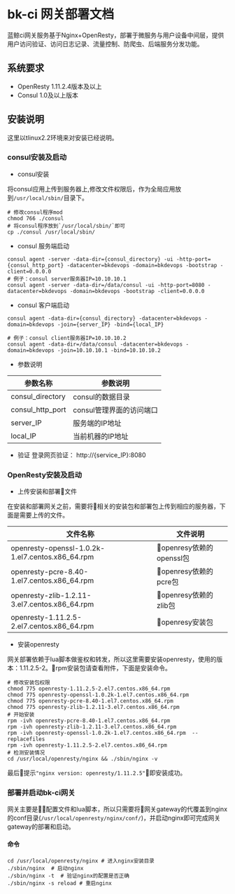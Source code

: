 # bk-ci 网关部署文档

蓝鲸ci网关服务基于Nginx+OpenResty，部署于微服务与用户设备中间层，提供用户访问验证、访问日志记录、流量控制、防爬虫、后端服务分发功能。

## 系统要求

- OpenResty 1.11.2.4版本及以上
- Consul 1.0及以上版本


## 安装说明

这里以tlinux2.2环境来对安装已经说明。

### consul安装及启动

- consul安装

将consul应用上传到服务器上,修改文件权限后，作为全局应用放到`/usr/local/sbin/`目录下。
```shell
# 修改consul程序mod
chmod 766 ./consul
# 将consul程序放到`/usr/local/sbin/`即可
cp ./consul /usr/local/sbin/
```

- consul 服务端启动
  
```shell
consul agent -server -data-dir={consul_directory} -ui -http-port={consul_http_port} -datacenter=bkdevops -domain=bkdevops -bootstrap -client=0.0.0.0
# 例子：consul server服务器IP=10.10.10.1
consul agent -server -data-dir=/data/consul -ui -http-port=8080 -datacenter=bkdevops -domain=bkdevops -bootstrap -client=0.0.0.0
```

- consul 客户端启动
  
```shell
consul agent -data-dir={consul_directory} -datacenter=bkdevops -domain=bkdevops -join={server_IP} -bind={local_IP}

# 例子：consul client服务器IP=10.10.10.2
consul agent -data-dir=/data/consul -datacenter=bkdevops -domain=bkdevops -join=10.10.10.1 -bind=10.10.10.2
```

- 参数说明

|   参数名称   |   参数说明     |
| ------------ | ---------------- |
|   consul_directory   |  consul的数据目录    |
|   consul_http_port   |  consul管理界面的访问端口 |
|   server_IP   |  服务端的IP地址 |
|   local_IP   |  当前机器的IP地址 |

- 验证
登录网页验证： http://{service_IP}:8080

### OpenResty安装及启动

- 上传安装和部署文件

在安装和部署网关之前，需要将相关的安装包和部署包上传到相应的服务器，下面是需要上传的文件。

|   文件名称   |   文件说明     |
| ------------ | ---------------- |
|   openresty-openssl-1.0.2k-1.el7.centos.x86_64.rpm   |  openresy依赖的openssl包    |
|   openresty-pcre-8.40-1.el7.centos.x86_64.rpm   |  openresy依赖的pcre包 |
|   openresty-zlib-1.2.11-3.el7.centos.x86_64.rpm   |  openresy依赖的zlib包 |
|   openresty-1.11.2.5-2.el7.centos.x86_64.rpm   |  openresy安装包 |

- 安装openresty

网关部署依赖于lua脚本做鉴权和转发，所以这里需要安装openresty，使用的版本：1.11.2.5-2。rpm安装包请查看附件，下面是安装命令。

```shell
# 修改安装包权限
chmod 775 openresty-1.11.2.5-2.el7.centos.x86_64.rpm
chmod 775 openresty-openssl-1.0.2k-1.el7.centos.x86_64.rpm
chmod 775 openresty-pcre-8.40-1.el7.centos.x86_64.rpm
chmod 775 openresty-zlib-1.2.11-3.el7.centos.x86_64.rpm
# 开始安装
rpm -ivh openresty-pcre-8.40-1.el7.centos.x86_64.rpm
rpm -ivh openresty-zlib-1.2.11-3.el7.centos.x86_64.rpm
rpm -ivh openresty-openssl-1.0.2k-1.el7.centos.x86_64.rpm  --replacefiles
rpm -ivh openresty-1.11.2.5-2.el7.centos.x86_64.rpm
# 检测安装情况
cd /usr/local/openresty/nginx && ./sbin/nginx -v
```

最后提示`"nginx version: openresty/1.11.2.5"`即安装成功。

### 部署并启动bk-ci网关

网关主要是配置文件和lua脚本，所以只需要将网关gateway的代覆盖到nginx的conf目录(`/usr/local/openresty/nginx/conf/`)，并启动nginx即可完成网关gateway的部署和启动。

#### 命令

```shell
cd /usr/local/openresty/nginx # 进入nginx安装目录
./sbin/nginx  # 启动nginx
./sbin/nginx -t  # 验证nginx的配置是否正确
./sbin/nginx -s reload # 重启nginx
```
